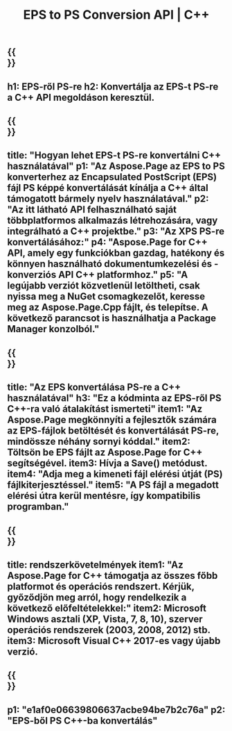 ﻿---
translation: true
template: /_templates/_conversion-child-cpp.md
title: EPS to PS Conversion API | C++
url: /cpp/conversion/eps-to-ps/
description: Az Aspose.Page által biztosított EPS-PS konverzió a C++ API-megoldáshoz. Működik C++ Runtime Environment for Windows 32 bit, Windows 64 bit és Linux 64 bit.
informat: EPS
outformat: PS
otherformats: XPS PS
---

{{<section banner>}}
---
h1: EPS-ről PS-re
h2: Konvertálja az EPS-t PS-re a C++ API megoldáson keresztül.
---

{{<section overview>}}
---
title: "Hogyan lehet EPS-t PS-re konvertálni C++ használatával"
p1: "Az Aspose.Page az EPS to PS konverterhez az Encapsulated PostScript (EPS) fájl PS képpé konvertálását kínálja a C++ által támogatott bármely nyelv használatával."
p2: "Az itt látható API felhasználható saját többplatformos alkalmazás létrehozására, vagy integrálható a C++ projektbe."
p3: "Az XPS PS-re konvertálásához:"
p4: "Aspose.Page for C++ API, amely egy funkciókban gazdag, hatékony és könnyen használható dokumentumkezelési és -konverziós API C++ platformhoz."
p5: "A legújabb verziót közvetlenül letöltheti, csak nyissa meg a NuGet csomagkezelőt, keresse meg az Aspose.Page.Cpp fájlt, és telepítse. A következő parancsot is használhatja a Package Manager konzolból."
---

{{<section feature1>}}
---
title: "Az EPS konvertálása PS-re a C++ használatával"
h3: "Ez a kódminta az EPS-ről PS C++-ra való átalakítást ismerteti"
item1: "Az Aspose.Page megkönnyíti a fejlesztők számára az EPS-fájlok betöltését és konvertálását PS-re, mindössze néhány sornyi kóddal."
item2: Töltsön be EPS fájlt az Aspose.Page for C++ segítségével.
item3: Hívja a Save() metódust.
item4: "Adja meg a kimeneti fájl elérési útját (PS) fájlkiterjesztéssel."
item5: "A PS fájl a megadott elérési útra kerül mentésre, így kompatibilis programban."
---

{{<section feature2>}}
---
title: rendszerkövetelmények
item1: "Az Aspose.Page for C++ támogatja az összes főbb platformot és operációs rendszert. Kérjük, győződjön meg arról, hogy rendelkezik a következő előfeltételekkel:"
item2: Microsoft Windows asztali (XP, Vista, 7, 8, 10), szerver operációs rendszerek (2003, 2008, 2012) stb.
item3: Microsoft Visual C++ 2017-es vagy újabb verzió.
---

{{<section gist>}}
---
p1: "e1af0e06639806637acbe94be7b2c76a"
p2: "EPS-ből PS C++-ba konvertálás"
---
